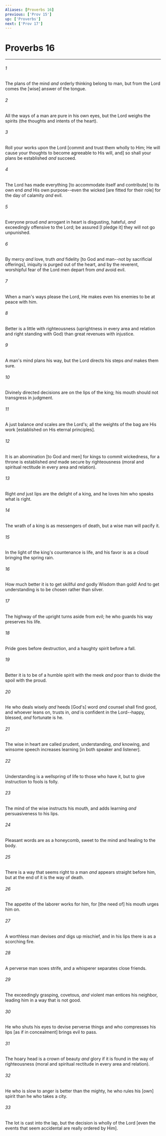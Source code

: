 ```yaml
---
Aliases: [Proverbs 16]
previous: ['Prov 15']
up: ['Proverbs']
next: ['Prov 17']
---
```

# Proverbs 16

***














###### 1 






The plans of the mind _and_ orderly thinking belong to man, but from the Lord comes the [wise] answer of the tongue. 













###### 2 






All the ways of a man are pure in his own eyes, but the Lord weighs the spirits (the thoughts and intents of the heart). 













###### 3 






Roll your works upon the Lord [commit and trust them wholly to Him; He will cause your thoughts to become agreeable to His will, and] so shall your plans be established _and_ succeed. 













###### 4 






The Lord has made everything [to accommodate itself and contribute] to its own end _and_ His own purpose--even the wicked [are fitted for their role] for the day of calamity _and_ evil. 













###### 5 






Everyone proud _and_ arrogant in heart is disgusting, hateful, _and_ exceedingly offensive to the Lord; be assured [I pledge it] they will not go unpunished. 













###### 6 






By mercy _and_ love, truth _and_ fidelity [to God and man--not by sacrificial offerings], iniquity is purged out of the heart, and by the reverent, worshipful fear of the Lord men depart from _and_ avoid evil. 













###### 7 






When a man's ways please the Lord, He makes even his enemies to be at peace with him. 













###### 8 






Better is a little with righteousness (uprightness in every area and relation and right standing with God) than great revenues with injustice. 













###### 9 






A man's mind plans his way, but the Lord directs his steps _and_ makes them sure. 













###### 10 






Divinely directed decisions are on the lips of the king; his mouth should not transgress in judgment. 













###### 11 






A just balance _and_ scales are the Lord's; all the weights of the bag are His work [established on His eternal principles]. 













###### 12 






It is an abomination [to God and men] for kings to commit wickedness, for a throne is established _and_ made secure by righteousness (moral and spiritual rectitude in every area and relation). 













###### 13 






Right _and_ just lips are the delight of a king, and he loves him who speaks what is right. 













###### 14 






The wrath of a king is as messengers of death, but a wise man will pacify it. 













###### 15 






In the light of the king's countenance is life, and his favor is as a cloud bringing the spring rain. 













###### 16 






How much better it is to get skillful _and_ godly Wisdom than gold! And to get understanding is to be chosen rather than silver. 













###### 17 






The highway of the upright turns aside from evil; he who guards his way preserves his life. 













###### 18 






Pride goes before destruction, and a haughty spirit before a fall. 













###### 19 






Better it is to be of a humble spirit with the meek _and_ poor than to divide the spoil with the proud. 













###### 20 






He who deals wisely _and_ heeds [God's] word _and_ counsel shall find good, and whoever leans on, trusts in, _and_ is confident in the Lord--happy, blessed, _and_ fortunate is he. 













###### 21 






The wise in heart are called prudent, understanding, _and_ knowing, and winsome speech increases learning [in both speaker and listener]. 













###### 22 






Understanding is a wellspring of life to those who have it, but to give instruction to fools is folly. 













###### 23 






The mind of the wise instructs his mouth, and adds learning _and_ persuasiveness to his lips. 













###### 24 






Pleasant words are as a honeycomb, sweet to the mind and healing to the body. 













###### 25 






There is a way that seems right to a man _and_ appears straight before him, but at the end of it is the way of death. 













###### 26 






The appetite of the laborer works for him, for [the need of] his mouth urges him on. 













###### 27 






A worthless man devises _and_ digs up mischief, and in his lips there is as a scorching fire. 













###### 28 






A perverse man sows strife, and a whisperer separates close friends. 













###### 29 






The exceedingly grasping, covetous, _and_ violent man entices his neighbor, leading him in a way that is not good. 













###### 30 






He who shuts his eyes to devise perverse things and who compresses his lips [as if in concealment] brings evil to pass. 













###### 31 






The hoary head is a crown of beauty _and_ glory if it is found in the way of righteousness (moral and spiritual rectitude in every area and relation). 













###### 32 






He who is slow to anger is better than the mighty, he who rules his [own] spirit than he who takes a city. 













###### 33 






The lot is cast into the lap, but the decision is wholly of the Lord [even the events that seem accidental are really ordered by Him].
